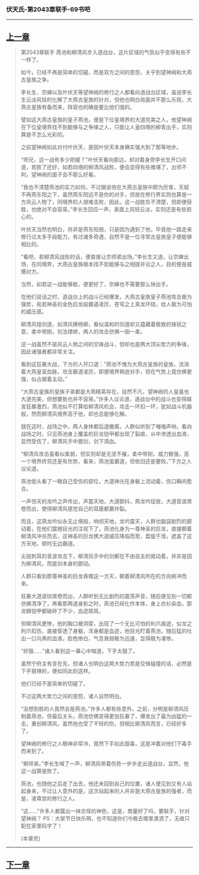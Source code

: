 ### 伏天氏-第2043章联手-69书吧

--------
[上一章](./50d5e99ed133b9f0e2f14733368b0f52.md)
--------


>
>
>
>第2043章联手
>燕池和柳清风步入道战台，这片区域的气氛似乎变得有些不一样了。
>
>如今，已经不再是简单的切磋，而是双方之间的恩怨，关乎到望神阙和大燕古皇族之争。
>
>李长生、宗蝉以及叶伏天等望神阙的修行之人都看向道战台区域，虽说李长生云淡风轻的化解了大燕古皇族的针对，但他也明白局面并不那么乐观，大燕古皇族有备而来，阵容也的确是要比他们强的。
>
>譬如这大燕古皇族的皇子燕池，便是下位皇境界的大道完美之人，他望神阙在下位皇境界找不到能够与之争锋之人，只能让人皇四境的柳青出手，实则算是不怎么光彩的。
>
>之前望神阙如此对付叶伏天，是因叶伏天本身确实强大到了那等地步。
>
>“师兄，这一战有多少把握？”叶伏天看向那边，却对着身旁李长生开口问道，若胜了还好，如若四境的柳清风战败，便会显得有些难堪了，出师不利，望神阙的面子会不那么好看。
>
>“我也不清楚燕池的实力如何，不过据说他在大燕古皇族中颇为厉害，天赋不再燕东阳之下，虽然燕东阳远不是你的对手，但放在修行界实则也算是一方风云人物了，同境界的人很难击败，因此，这一战胜负不清楚，但即便获胜，也绝对不会容易。”李长生回应一声，表面上风轻云淡，实则还是有些担心的。
>
>叶伏天当然也明白，并非是燕东阳弱，只是因为遇到了他，毕竟他一路走来修行过太多手段能力，有过诸多奇遇，自然不是一位寻常古皇族皇子便能够相比的。
>
>“看吧，若柳清风战败的话，便直接让宗师弟出场。”李长生又道，让宗蝉出场，在同境界，大燕古皇族根本找不到能够与之相提并论之人，目的便是威慑对方。
>
>当然，如若这一战能够胜，便更好了，宗蝉也不需要那么快出手。
>
>在他们说话之时，道战台上的战斗已经爆发，大燕古皇族皇子燕池攻击极为强势，宛若神圣的金色巨龙般霸道凌厉，苍穹之上真龙环绕，给人极为可怕的威压感。
>
>柳清风擅剑道，如清风拂杨柳，看似温和的剑道却又蕴藏着极致的锋锐之意，柔中带刚，剑法缥缈，两人的攻击仿佛一刚一柔。
>
>这一战虽然不是风云人物之间的交锋战斗，但却也是两大顶尖势力的争锋，因此诸强者都非常关注。
>
>看到这狂暴大战，下方的人开口道：“燕池不愧为大燕古皇族的皇族，流淌着大燕皇室血脉，攻击霸道凌厉，即便境界稍逊对手，但在气势上竟仿佛更强，似占据着主动。”
>
>“大燕古皇族的皇族子弟都是大燕精英存在，自然不凡，望神阙的人皇虽也大道完美，但想要胜也并不容易。”许多人议论道，道战台中的战斗也变得越发狂暴激烈，燕池似不打算给柳清风机会，攻击一环扣一环，犹如战斗机器般，然而柳清风境界高于他，却也总能够化解。
>
>就在这时，战场之中，两人身体都后退撤离，人群似听到了嗤嗤声响，看向战场之时，只见燕池身上覆盖的巨龙铠甲都出现了裂痕，从中渗透出血液，显然受伤了，柳清风手中握剑，剑下滴血。
>
>“柳清风攻击虽看似柔弱，但实则却是无坚不摧，柔中带刚，威力极强，高一个境界终究还是有优势，看来，燕池虽霸道，但依旧还是要败。”下方之人议论道。
>
>燕池低头看了一眼自己受伤的部位，大道神光在身躯上流动着，伤口瞬间愈合。
>
>一声惊天的龙吟之声传出，声震天地，大道颤抖，燕龙吟绽放，大道音波席卷而出，使得柳清风感觉自己的耳膜都要炸裂。
>
>而且，这燕龙吟似永无止境般，响彻天地，龙吟震天，人群也脑袋剧烈的颤动着，在他们震撼目光的注视下了，燕池化身为一尊神圣的巨龙，直接朝着柳清风冲杀而去，这神圣的巨龙携大道威压降临而至，盘旋于湉，遮盖了这方天地，顿时无边霸道。
>
>尖锐刺耳的音波攻击下，柳清风手中的剑都在不由自主的晃动着，并非是因为柳清风，而是剑本身的颤动。
>
>人群只看到那尊神圣的巨龙吞噬这一方天，朝着柳清风所在的方向俯冲而来。
>
>狂暴大道波纹席卷而出，人群听到无比剧烈的震荡声音，随后便见到一切都仿佛清净了，再看那两道身影之时，燕池已经化作本体，身上衣衫染血，那龙鳞铠甲都破碎了不少，血迹斑斑。
>
>但柳清风更惨，他的胸口被洞穿，出现了一个无比可怕的利爪痕迹，似龙之利爪扣伤，直接穿透了身躯，浑身都是血迹，他目光盯着燕池，随后猛的吐出一口乌黑的血液，脸色惨白，气息衰弱极为迅速，显得极为凄惨。
>
>“好狠……”诸人看到这一幕心中暗道，下手太狠了。
>
>虽然宁府主有言在先，但诸人也明白这两大势力若是交锋碰撞的话，必然是下手狠辣的，便如同此刻这样。
>
>他们已经不是简单的切磋了。
>
>不过这两大势力之间的恩怨，诸人自然明白。
>
>“没想到胜的人竟然会是燕池。”许多人都有些意外，之前，分明是柳清风压制着燕池，但最后关头，燕池仿佛变得更加狂暴了，爆发出了最为凶猛的一击，重创柳清风，虽然他也受了不轻的伤，但相比柳清风而言，已经好多了。
>
>望神阙的修行之人眼神非常冷，竟然下手如此狠毒，这是冲着对他们下毒手而来到了。
>
>“柳师弟。”李长生喊了一声，柳清风带着伤势一步步走出道战台，显然，他这一战算是败了。
>
>燕池，也随他之后走了出去，他还未回到自己的位置，诸人便见到又有人站起身来，不过让人意外的是，这次站起来的人并非是大燕古皇族的强者，而是，凌霄宫的修行之人。
>
>“这……”许多人都露出一抹古怪的神色，这是，商量好了吗，要联手，针对望神阙？
>PS：大家节日快乐啊，也不知道你们今晚去哪里潇洒了，无痕只配在家里码字了！
>
>(本章完)
>
>

--------
[下一章](./d7ad7818a7d3260b229a71959d4506ce.md)
--------
